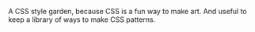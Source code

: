 A CSS style garden, because CSS is a fun way to make art. And useful to keep a library of ways to make CSS patterns.
